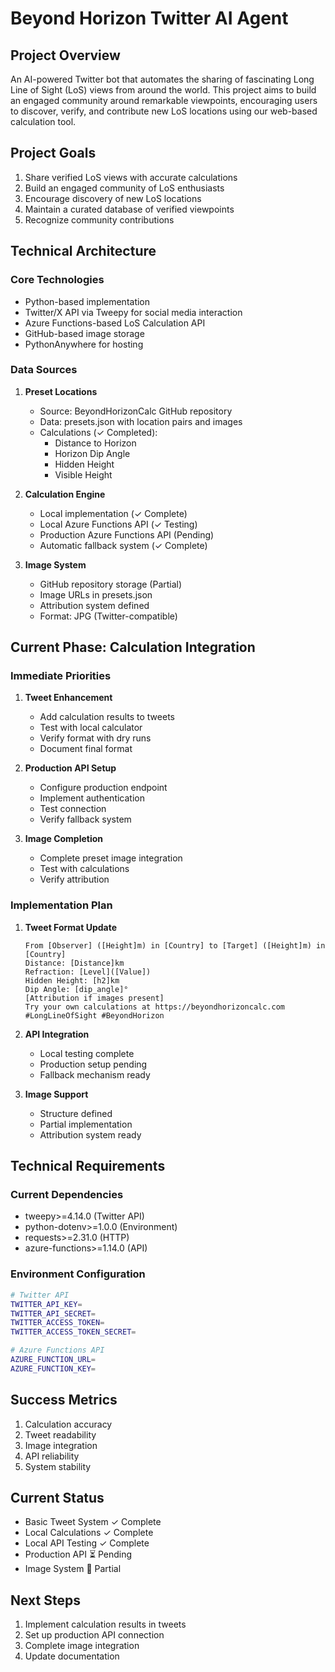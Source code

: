 # Beyond Horizon Twitter AI Agent

## Project Overview
An AI-powered Twitter bot that automates the sharing of fascinating Long Line of Sight (LoS) views from around the world. This project aims to build an engaged community around remarkable viewpoints, encouraging users to discover, verify, and contribute new LoS locations using our web-based calculation tool.

## Project Goals
1. Share verified LoS views with accurate calculations
2. Build an engaged community of LoS enthusiasts
3. Encourage discovery of new LoS locations
4. Maintain a curated database of verified viewpoints
5. Recognize community contributions

## Technical Architecture

### Core Technologies
- Python-based implementation
- Twitter/X API via Tweepy for social media interaction
- Azure Functions-based LoS Calculation API
- GitHub-based image storage
- PythonAnywhere for hosting

### Data Sources
1. **Preset Locations**
   - Source: BeyondHorizonCalc GitHub repository
   - Data: presets.json with location pairs and images
   - Calculations (✓ Completed):
     * Distance to Horizon
     * Horizon Dip Angle
     * Hidden Height
     * Visible Height

2. **Calculation Engine**
   - Local implementation (✓ Complete)
   - Local Azure Functions API (✓ Testing)
   - Production Azure Functions API (Pending)
   - Automatic fallback system (✓ Complete)

3. **Image System**
   - GitHub repository storage (Partial)
   - Image URLs in presets.json
   - Attribution system defined
   - Format: JPG (Twitter-compatible)

## Current Phase: Calculation Integration

### Immediate Priorities
1. **Tweet Enhancement**
   - Add calculation results to tweets
   - Test with local calculator
   - Verify format with dry runs
   - Document final format

2. **Production API Setup**
   - Configure production endpoint
   - Implement authentication
   - Test connection
   - Verify fallback system

3. **Image Completion**
   - Complete preset image integration
   - Test with calculations
   - Verify attribution

### Implementation Plan
1. **Tweet Format Update**
   ```
   From [Observer] ([Height]m) in [Country] to [Target] ([Height]m) in [Country]
   Distance: [Distance]km
   Refraction: [Level]([Value])
   Hidden Height: [h2]km
   Dip Angle: [dip_angle]°
   [Attribution if images present]
   Try your own calculations at https://beyondhorizoncalc.com
   #LongLineOfSight #BeyondHorizon
   ```

2. **API Integration**
   - Local testing complete
   - Production setup pending
   - Fallback mechanism ready

3. **Image Support**
   - Structure defined
   - Partial implementation
   - Attribution system ready

## Technical Requirements

### Current Dependencies
- tweepy>=4.14.0 (Twitter API)
- python-dotenv>=1.0.0 (Environment)
- requests>=2.31.0 (HTTP)
- azure-functions>=1.14.0 (API)

### Environment Configuration
```bash
# Twitter API
TWITTER_API_KEY=
TWITTER_API_SECRET=
TWITTER_ACCESS_TOKEN=
TWITTER_ACCESS_TOKEN_SECRET=

# Azure Functions API
AZURE_FUNCTION_URL=
AZURE_FUNCTION_KEY=
```

## Success Metrics
1. Calculation accuracy
2. Tweet readability
3. Image integration
4. API reliability
5. System stability

## Current Status
- Basic Tweet System ✓ Complete
- Local Calculations ✓ Complete
- Local API Testing ✓ Complete
- Production API ⏳ Pending
- Image System 🔄 Partial

## Next Steps
1. Implement calculation results in tweets
2. Set up production API connection
3. Complete image integration
4. Update documentation
